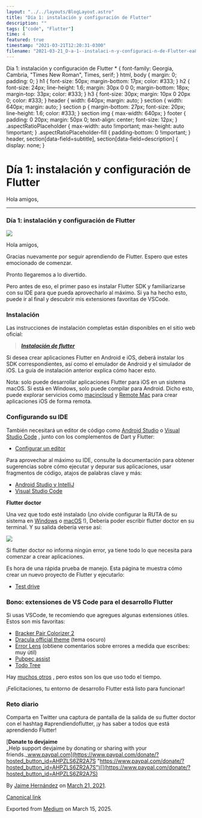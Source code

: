 ```yaml
---
layout: "../../layouts/BlogLayout.astro"
title: "Día 1: instalación y configuración de Flutter"
description: ""
tags: ["code", "Flutter"]
time: 4
featured: true
timestamp: "2021-03-21T12:20:31-0300"
filename: "2021-03-21_D-a-1--instalaci-n-y-configuraci-n-de-Flutter-ea8bbc44e060"
---
```


Día 1: instalación y configuración de Flutter \* { font-family: Georgia, Cambria, "Times New Roman", Times, serif; } html, body { margin: 0; padding: 0; } h1 { font-size: 50px; margin-bottom: 17px; color: #333; } h2 { font-size: 24px; line-height: 1.6; margin: 30px 0 0 0; margin-bottom: 18px; margin-top: 33px; color: #333; } h3 { font-size: 30px; margin: 10px 0 20px 0; color: #333; } header { width: 640px; margin: auto; } section { width: 640px; margin: auto; } section p { margin-bottom: 27px; font-size: 20px; line-height: 1.6; color: #333; } section img { max-width: 640px; } footer { padding: 0 20px; margin: 50px 0; text-align: center; font-size: 12px; } .aspectRatioPlaceholder { max-width: auto !important; max-height: auto !important; } .aspectRatioPlaceholder-fill { padding-bottom: 0 !important; } header, section\[data-field=subtitle\], section\[data-field=description\] { display: none; }

Día 1: instalación y configuración de Flutter
=============================================

Hola amigos,

* * *

### Día 1: instalación y configuración de Flutter

![](https://cdn-images-1.medium.com/max/800/0*_BhSEFkdl64mNI36.png)

Hola amigos,

Gracias nuevamente por seguir aprendiendo de Flutter. Espero que estes emocionado de comenzar.

Pronto llegaremos a lo divertido.

Pero antes de eso, el primer paso es instalar Flutter SDK y familiarizarse con su IDE para que pueda aprovecharlo al máximo. Si ya ha hecho esto, puede ir al final y descubrir mis extensiones favoritas de VSCode.

### Instalación

Las instrucciones de instalación completas están disponibles en el sitio web oficial:

> [**_Instalación de flutter_**](https://flutter.dev/docs/get-started/install)

Si desea crear aplicaciones Flutter en Android e iOS, deberá instalar los SDK correspondientes, así como el emulador de Android y el simulador de iOS. La guía de instalación anterior explica cómo hacer esto.

Nota: solo puede desarrollar aplicaciones Flutter para iOS en un sistema macOS. Si está en Windows, solo puede compilar para Android. Dicho esto, puede explorar servicios como [macincloud](https://www.macincloud.com/) y [Remote Mac](https://marketplace.visualstudio.com/items?itemName=codemagic.remote-mac) para crear aplicaciones iOS de forma remota.

### Configurando su IDE

También necesitará un editor de código como [Android Studio](https://developer.android.com/studio) o [Visual Studio Code](https://code.visualstudio.com/) , junto con los complementos de Dart y Flutter:

*   [Configurar un editor](https://flutter.dev/docs/get-started/editor)

Para aprovechar al máximo su IDE, consulte la documentación para obtener sugerencias sobre cómo ejecutar y depurar sus aplicaciones, usar fragmentos de código, atajos de palabras clave y más:

*   [Android Studio y IntelliJ](https://flutter.dev/docs/development/tools/android-studio)
*   [Visual Studio Code](http://​Visual%20Studio%20Code)

**Flutter doctor**

Una vez que todo esté instalado (¡no olvide configurar la RUTA de su sistema en [Windows](https://flutter.dev/docs/get-started/install/windows#update-your-path) o [macOS](https://flutter.dev/docs/get-started/install/windows#update-your-path) !), Debería poder escribir flutter doctor en su terminal. Y su salida debería verse así:

![](https://cdn-images-1.medium.com/max/800/1*VI1fPpIZS5EM-RXE_s_b2w.png)

Si flutter doctor no informa ningún error, ya tiene todo lo que necesita para comenzar a crear aplicaciones.

Es hora de una rápida prueba de manejo. Esta página te muestra cómo crear un nuevo proyecto de Flutter y ejecutarlo:

*   [Test drive](https://flutter.dev/docs/get-started/test-drive)

### Bono: extensiones de VS Code para el desarrollo Flutter

Si usas VSCode, te recomiendo que agregues algunas extensiones útiles. Estos son mis favoritas:

*   [Bracker Pair Colorizer 2](https://marketplace.visualstudio.com/items?itemName=CoenraadS.bracket-pair-colorizer-2)
*   [Dracula official theme](https://marketplace.visualstudio.com/items?itemName=dracula-theme.theme-dracula) (tema oscuro)
*   [Error Lens](https://marketplace.visualstudio.com/items?itemName=usernamehw.errorlens) (obtiene comentarios sobre errores a medida que escribes: muy útil)
*   [Pubpec assist](https://marketplace.visualstudio.com/items?itemName=jeroen-meijer.pubspec-assist)
*   [​Todo Tree](https://marketplace.visualstudio.com/items?itemName=Gruntfuggly.todo-tree)

Hay [muchos otros](https://medium.com/flutter-community/must-have-vs-code-extensions-for-working-with-flutter-e31a421b9c68) , pero estos son los que uso todo el tiempo.

¡Felicitaciones, tu entorno de desarrollo Flutter está listo para funcionar!

### Reto diario

Comparta en Twitter una captura de pantalla de la salida de su flutter doctor con el hashtag #aprendiendoflutter, ¡y has saber a todos que está aprendiendo Flutter!

[**Donate to devjaime**  
_Help support devjaime by donating or sharing with your friends._www.paypal.com](https://www.paypal.com/donate/?hosted_button_id=AHPZLS6ZR2A7S "https://www.paypal.com/donate/?hosted_button_id=AHPZLS6ZR2A7S")[](https://www.paypal.com/donate/?hosted_button_id=AHPZLS6ZR2A7S)

By [Jaime Hernández](https://medium.com/@devjaime) on [March 21, 2021](https://medium.com/p/ea8bbc44e060).

[Canonical link](https://medium.com/@devjaime/d%C3%ADa-1-instalaci%C3%B3n-y-configuraci%C3%B3n-de-flutter-ea8bbc44e060)

Exported from [Medium](https://medium.com) on March 15, 2025.